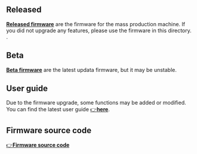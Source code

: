 ## Released
[**Released firmware**](./released/) are the firmware for the mass production machine. If you did not upgrade any features, please use the firmware in this directory. .  
 
## Beta
[**Beta firmware**](./beta/) are the latest updata firmware, but it may be unstable.

## User guide
Due to the firmware upgrade, some functions may be added or modified. You can find the latest user guide [:point_right:**here**](./User%20Guide/).

## Firmware source code
[:point_right:**Firmware source code**](https://github.com/ZONESTAR3D/source-code-for-3d-printer)
